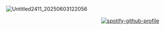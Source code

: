 ![Untitled2411_20250603122056](https://github.com/user-attachments/assets/7d5815f9-0012-4666-8a3f-7b318f1c2345)

ㅤㅤㅤㅤㅤㅤㅤㅤㅤㅤㅤㅤㅤㅤㅤㅤㅤㅤㅤㅤ[![spotify-github-profile](https://spotify-github-profile.kittinanx.com/api/view?uid=31xeib7fgevwhwqt2v4k6bssxhqa&cover_image=true&theme=novatorem&show_offline=false&background_color=5f466c&interchange=false&bar_color=a0b993&bar_color_cover=false)](https://github.com/kittinan/spotify-github-profile)
